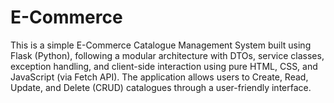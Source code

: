 # E-Commerce
This is a simple E-Commerce Catalogue Management System built using Flask (Python), following a modular architecture with DTOs, service classes, exception handling, and client-side interaction using pure HTML, CSS, and JavaScript (via Fetch API). The application allows users to Create, Read, Update, and Delete (CRUD) catalogues through a user-friendly interface.

